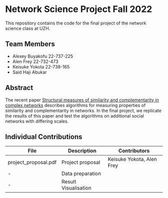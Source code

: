 # Network Science Project Fall 2022

This repository contains the code for the final project of the network
science class at UZH.

## Team Members

* Alexey Buyakofu 22-737-225
* Alen Frey 22-732-473
* Keisuke Yokota 22-738-165
* Said Haji Abukar

## Abstract

The recent paper [Structural measures of similarity and complementarity in complex networks](https://www.nature.com/articles/s41598-022-20710-w) describes algorithms for measuring properties of similarity and complementarity in networks. In the final project, we replicate the results of this paper and test the algorithms on additional social networks with differing scales.

## Individual Contributions

| File                 | Description       | Contributors   
|---|---|---|
| project_proposal.pdf | Project proposal       | Keisuke Yokota, Alen Frey  |   
| -                    | Data preparation       |                            |   
| -                    | Result Visualisation   |                            |   